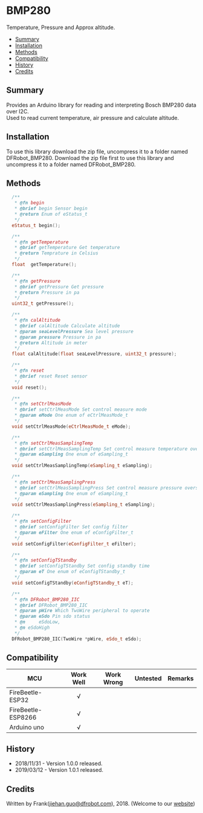# BMP280

Temperature, Pressure and Approx altitude.


* [Summary](#summary)
* [Installation](#installation)
* [Methods](#methods)
* [Compatibility](#compatibility)
* [History](#history)
* [Credits](#credits)

## Summary
Provides an Arduino library for reading and interpreting Bosch BMP280 data over I2C. <br>
Used to read current temperature, air pressure and calculate altitude.

## Installation

To use this library download the zip file, uncompress it to a folder named DFRobot_BMP280. 
Download the zip file first to use this library and uncompress it to a folder named DFRobot_BMP280. 

## Methods

```C++
  /**
   * @fn begin
   * @brief begin Sensor begin
   * @return Enum of eStatus_t
   */
  eStatus_t begin();

  /**
   * @fn getTemperature
   * @brief getTemperature Get temperature
   * @return Temprature in Celsius
   */
  float  getTemperature();

  /**
   * @fn getPressure
   * @brief getPressure Get pressure
   * @return Pressure in pa
   */
  uint32_t getPressure();

  /**
   * @fn calAltitude
   * @brief calAltitude Calculate altitude
   * @param seaLevelPressure Sea level pressure
   * @param pressure Pressure in pa
   * @return Altitude in meter
   */
  float calAltitude(float seaLevelPressure, uint32_t pressure);

  /**
   * @fn reset
   * @brief reset Reset sensor
   */
  void reset();

  /**
   * @fn setCtrlMeasMode
   * @brief setCtrlMeasMode Set control measure mode
   * @param eMode One enum of eCtrlMeasMode_t
   */
  void setCtrlMeasMode(eCtrlMeasMode_t eMode);

  /**
   * @fn setCtrlMeasSamplingTemp
   * @brief setCtrlMeasSamplingTemp Set control measure temperature oversampling
   * @param eSampling One enum of eSampling_t
   */
  void setCtrlMeasSamplingTemp(eSampling_t eSampling);

  /**
   * @fn setCtrlMeasSamplingPress
   * @brief setCtrlMeasSamplingPress Set control measure pressure oversampling
   * @param eSampling One enum of eSampling_t
   */
  void setCtrlMeasSamplingPress(eSampling_t eSampling);

  /**
   * @fn setConfigFilter
   * @brief setConfigFilter Set config filter
   * @param eFilter One enum of eConfigFilter_t
   */
  void setConfigFilter(eConfigFilter_t eFilter);

  /**
   * @fn setConfigTStandby
   * @brief setConfigTStandby Set config standby time
   * @param eT One enum of eConfigTStandby_t
   */
  void setConfigTStandby(eConfigTStandby_t eT);

  /**
   * @fn DFRobot_BMP280_IIC
   * @brief DFRobot_BMP280_IIC
   * @param pWire Which TwoWire peripheral to operate
   * @param eSdo Pin sdo status
   * @n     eSdoLow,
   * @n eSdoHigh
   */
  DFRobot_BMP280_IIC(TwoWire *pWire, eSdo_t eSdo);

```

## Compatibility

MCU                | Work Well | Work Wrong | Untested  | Remarks
------------------ | :----------: | :----------: | :---------: | -----
FireBeetle-ESP32  |      √       |             |            | 
FireBeetle-ESP8266  |      √       |             |            | 
Arduino uno |       √      |             |            | 

## History

- 2018/11/31 - Version 1.0.0 released.
- 2019/03/12 - Version 1.0.1 released.

## Credits

Written by Frank(jiehan.guo@dfrobot.com), 2018. (Welcome to our [website](https://www.dfrobot.com/))
